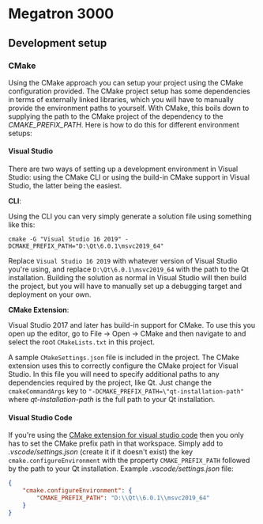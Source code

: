 # Megatron 3000
## Development setup
### CMake
Using the CMake approach you can setup your project using the CMake configuration provided. The CMake project setup has some dependencies in terms of externally linked libraries, which you will have to manually provide the environment paths to yourself. With CMake, this boils down to supplying the path to the CMake project of the dependency to the *CMAKE_PREFIX_PATH*. Here is how to do this for different environment setups:

#### Visual Studio
There are two ways of setting up a development environment in Visual Studio: using the CMake CLI or using the build-in CMake support in Visual Studio, the latter being the easiest.

**CLI**:

Using the CLI you can very simply generate a solution file using something like this:
```
cmake -G "Visual Studio 16 2019" -DCMAKE_PREFIX_PATH="D:\Qt\6.0.1\msvc2019_64"
```
Replace `Visual Studio 16 2019` with whatever version of Visual Studio you're using, and replace `D:\Qt\6.0.1\msvc2019_64` with the path to the Qt installation. Building the solution as normal in Visual Studio will then build the project, but you will have to manually set up a debugging target and deployment on your own.

**CMake Extension**:

Visual Studio 2017 and later has build-in support for CMake. To use this you open up the editor, go to File -> Open -> CMake and then navigate to and select the root `CMakeLists.txt` in this project.

A sample `CMakeSettings.json` file is included in the project. The CMake extension uses this to correctly configure the CMake project for Visual Studio. In this file you will need to specify additional paths to any dependencies required by the project, like Qt. Just change the `cmakeCommandArgs` key to `"-DCMAKE_PREFIX_PATH=\"qt-installation-path"` where *qt-installation-path* is the full path to your Qt installation.

#### Visual Studio Code
If you're using the [CMake extension for visual studio code](https://marketplace.visualstudio.com/items?itemName=twxs.cmake) then you only has to set the CMake prefix path in that workspace. Simply add to *.vscode/settings.json* (create it if it doesn't exist) the key `cmake.configureEnvironment` with the property `CMAKE_PREFIX_PATH` followed by the path to your Qt installation. Example *.vscode/settings.json* file:
```json
{
    "cmake.configureEnvironment": {
        "CMAKE_PREFIX_PATH": "D:\\Qt\\6.0.1\\msvc2019_64"
    }
}
```